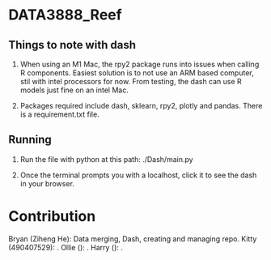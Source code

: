# DATA3888_Reef

## Things to note with dash
1. When using an M1 Mac, the rpy2 package runs into issues when calling R components. Easiest solution is to not use an ARM based computer, stil with intel processors for now. From testing, the dash can use R models just fine on an intel Mac.

2. Packages required include dash, sklearn, rpy2, plotly and pandas. There is a requirement.txt file.


## Running
1. Run the file with python at this path: ./Dash/main.py 

2. Once the terminal prompts you with a localhost, click it to see the dash in your browser. 

# Contribution
Bryan (Ziheng He): Data merging, Dash, creating and managing repo.
Kitty (490407529): .
Ollie (): .
Harry (): .

